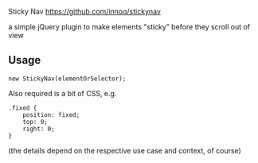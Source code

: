 Sticky Nav
https://github.com/innoq/stickynav

a simple jQuery plugin to make elements "sticky" before they scroll out of view


Usage
-----

    new StickyNav(elementOrSelector);

Also required is a bit of CSS, e.g.

    .fixed {
        position: fixed;
        top: 0;
        right: 0;
    }

(the details depend on the respective use case and context, of course)
